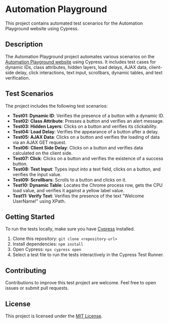 # Automation Playground

This project contains automated test scenarios for the Automation Playground website using Cypress.

## Description

The Automation Playground project automates various scenarios on the [Automation Playground website](http://www.uitestingplayground.com) using Cypress. It includes test cases for dynamic IDs, class attributes, hidden layers, load delays, AJAX data, client-side delay, click interactions, text input, scrollbars, dynamic tables, and text verification.

## Test Scenarios

The project includes the following test scenarios:

- **Test01: Dynamic ID**: Verifies the presence of a button with a dynamic ID.
- **Test02: Class Attribute**: Presses a button and verifies an alert message.
- **Test03: Hidden Layers**: Clicks on a button and verifies its clickability.
- **Test04: Load Delay**: Verifies the appearance of a button after a delay.
- **Test05: AJAX Data**: Clicks on a button and verifies the loading of data via an AJAX GET request.
- **Test06: Client Side Delay**: Clicks on a button and verifies data calculated on the client side.
- **Test07: Click**: Clicks on a button and verifies the existence of a success button.
- **Test08: Text Input**: Types input into a text field, clicks on a button, and verifies the input value.
- **Test09: Scrollbars**: Scrolls to a button and clicks on it.
- **Test10: Dynamic Table**: Locates the Chrome process row, gets the CPU load value, and verifies it against a yellow label value.
- **Test11: Verify Text**: Verifies the presence of the text "Welcome UserName!" using XPath.

## Getting Started

To run the tests locally, make sure you have [Cypress](https://www.cypress.io) installed.

1. Clone this repository: `git clone <repository-url>`
2. Install dependencies: `npm install`
3. Open Cypress: `npx cypress open`
4. Select a test file to run the tests interactively in the Cypress Test Runner.

## Contributing

Contributions to improve this test project are welcome. Feel free to open issues or submit pull requests.

## License

This project is licensed under the [MIT License](LICENSE).
